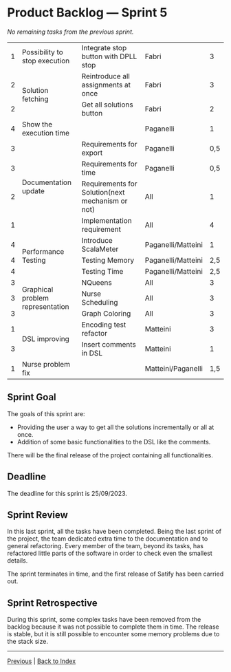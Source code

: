 # Product Backlog — Sprint 5

_No remaining tasks from the previous sprint._

<table>
    <tbody>
        <tr>
            <td>1</td>
            <td>Possibility to stop execution</td>
            <td>Integrate stop button with DPLL stop</td>
            <td>Fabri</td>
            <td>3</td>
        </tr>
        <tr>
            <td>2</td>
            <td rowspan="2">Solution fetching</td>
            <td>Reintroduce all assignments at once</td>
            <td>Fabri</td>
            <td>3</td>
        </tr>
        <tr>
            <td>2</td>
            <td>Get all solutions button</td>
            <td>Fabri</td>
            <td>2</td>
        </tr>
        <tr>
            <td>4</td>
            <td>Show the execution time</td>
            <td></td>
            <td>Paganelli</td>
            <td>1</td>
        </tr>
        <tr>
            <td>3</td>
            <td rowspan="4">Documentation update</td>
            <td>Requirements for export</td>
            <td>Paganelli</td>
            <td>0,5</td>
        </tr>
        <tr>
            <td>3</td>
            <td>Requirements for time</td>
            <td>Paganelli</td>
            <td>0,5</td>
        </tr>
        <tr>
            <td>2</td>
            <td>Requirements for Solution(next mechanism or not)</td>
            <td>All</td>
            <td>1</td>
        </tr>
        <tr>
            <td>1</td>
            <td>Implementation requirement</td>
            <td>All</td>
            <td>4</td>
        </tr>
        <tr>
            <td>4</td>
            <td rowspan="3">Performance Testing</td>
            <td>Introduce ScalaMeter</td>
            <td>Paganelli/Matteini</td>
            <td>1</td>
        </tr>
        <tr>
            <td>4</td>
            <td>Testing Memory</td>
            <td>Paganelli/Matteini</td>
            <td>2,5</td>
        </tr>
        <tr>
            <td>4</td>
            <td>Testing Time</td>
            <td>Paganelli/Matteini</td>
            <td>2,5</td>
        </tr>
        <tr>
            <td>3</td>
            <td rowspan="3">Graphical problem representation</td>
            <td>NQueens</td>
            <td>All</td>
            <td>3</td>
        </tr>
        <tr>
            <td>3</td>
            <td>Nurse Scheduling</td>
            <td>All</td>
            <td>3</td>
        </tr>
        <tr>
            <td>3</td>
            <td>Graph Coloring</td>
            <td>All</td>
            <td>3</td>
        </tr>
        <tr>
            <td>1</td>
            <td rowspan="2">DSL improving</td>
            <td>Encoding test refactor</td>
            <td>Matteini</td>
            <td>3</td>
        </tr>
        <tr>
            <td>3</td>
            <td>Insert comments in DSL</td>
            <td>Matteini</td>
            <td>1</td>
        </tr>
        <tr>
            <td>1</td>
            <td>Nurse problem fix</td>
            <td></td>
            <td>Matteini/Paganelli</td>
            <td>1,5</td>
        </tr>
    </tbody>
</table>

## Sprint Goal

The goals of this sprint are:

- Providing the user a way to get all the solutions incrementally or all at once.
- Addition of some basic functionalities to the DSL like the comments.

There will be the final release of the project containing all functionalities.

## Deadline

The deadline for this sprint is 25/09/2023.

## Sprint Review

In this last sprint, all the tasks have been completed. 
Being the last sprint of the project, the team dedicated extra time to the documentation and to general refactoring.
Every member of the team, beyond its tasks, 
has refactored little parts of the software in order to check even the smallest details.

The sprint terminates in time, and the first release of Satify has been carried out. 

## Sprint Retrospective

During this sprint, some complex tasks have been removed from the backlog
because it was not possible to complete them in time. 
The release is stable, but it is still possible to encounter some memory
problems due to the stack size.

---

[Previous](3-product-backlog.md) | [Back to Index](README.md)
